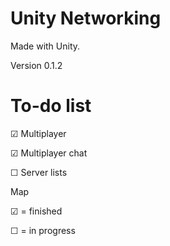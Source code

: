 Unity Networking
====

Made with Unity.

Version 0.1.2

To-do list
==========

&#x2611; Multiplayer

&#x2611; Multiplayer chat

&#9744; Server lists



Map

&#x2611; = finished

&#9744; = in progress
